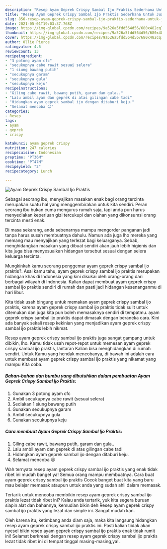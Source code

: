 ```yaml
---
description: "Resep Ayam Geprek Crispy Sambal Ijo Praktis Sederhana Untuk Jualan"
title: "Resep Ayam Geprek Crispy Sambal Ijo Praktis Sederhana Untuk Jualan"
slug: 856-resep-ayam-geprek-crispy-sambal-ijo-praktis-sederhana-untuk-jualan
date: 2021-05-01T19:03:37.768Z
image: https://img-global.cpcdn.com/recipes/9a526a5fdd564d56/680x482cq70/ayam-geprek-crispy-sambal-ijo-praktis-foto-resep-utama.jpg
thumbnail: https://img-global.cpcdn.com/recipes/9a526a5fdd564d56/680x482cq70/ayam-geprek-crispy-sambal-ijo-praktis-foto-resep-utama.jpg
cover: https://img-global.cpcdn.com/recipes/9a526a5fdd564d56/680x482cq70/ayam-geprek-crispy-sambal-ijo-praktis-foto-resep-utama.jpg
author: Ollie Pierce
ratingvalue: 4.6
reviewcount: 13
recipeingredient:
- "3 potong ayam cfc"
- "secukupnya cabe rawit sesuai selera"
- "1 siung bawang putih"
- "secukupnya garam"
- "secukupnya gula"
- "secukupnya keju"
recipeinstructions:
- "Giling cabe rawit, bawang putih, garam dan gula.."
- "Lalu ambil ayam dan geprek di atas gilingan cabe tadi"
- "Hidangkan ayam geprek sambal ijo dengan ditaburi keju."
- "Selamat mencoba 😉"
categories:
- Resep
tags:
- ayam
- geprek
- crispy

katakunci: ayam geprek crispy 
nutrition: 247 calories
recipecuisine: Indonesian
preptime: "PT36M"
cooktime: "PT47M"
recipeyield: "2"
recipecategory: Lunch

---
```



![Ayam Geprek Crispy Sambal Ijo Praktis](https://img-global.cpcdn.com/recipes/9a526a5fdd564d56/680x482cq70/ayam-geprek-crispy-sambal-ijo-praktis-foto-resep-utama.jpg)

Sebagai seorang ibu, menyajikan masakan enak bagi orang tercinta merupakan suatu hal yang menggembirakan untuk kita sendiri. Peran seorang ibu bukan cuma mengurus rumah saja, tapi anda pun harus menyediakan keperluan gizi tercukupi dan olahan yang dikonsumsi orang tercinta mesti enak.

Di masa  sekarang, anda sebenarnya mampu mengorder panganan jadi tanpa harus susah membuatnya dahulu. Namun ada juga lho mereka yang memang mau menyajikan yang terlezat bagi keluarganya. Sebab, menghidangkan masakan yang dibuat sendiri akan jauh lebih higienis dan kita juga bisa menyesuaikan hidangan tersebut sesuai dengan selera keluarga tercinta. 



Mungkinkah kamu seorang penggemar ayam geprek crispy sambal ijo praktis?. Asal kamu tahu, ayam geprek crispy sambal ijo praktis merupakan hidangan khas di Indonesia yang kini disukai oleh orang-orang dari berbagai wilayah di Indonesia. Kalian dapat membuat ayam geprek crispy sambal ijo praktis sendiri di rumah dan pasti jadi hidangan kesenanganmu di hari libur.

Kita tidak usah bingung untuk memakan ayam geprek crispy sambal ijo praktis, karena ayam geprek crispy sambal ijo praktis tidak sulit untuk ditemukan dan juga kita pun boleh memasaknya sendiri di tempatmu. ayam geprek crispy sambal ijo praktis dapat dimasak dengan beraneka cara. Kini ada banyak sekali resep kekinian yang menjadikan ayam geprek crispy sambal ijo praktis lebih nikmat.

Resep ayam geprek crispy sambal ijo praktis juga sangat gampang untuk dibikin, lho. Kamu tidak usah repot-repot untuk memesan ayam geprek crispy sambal ijo praktis, lantaran Kalian bisa menghidangkan di rumah sendiri. Untuk Kamu yang hendak mencobanya, di bawah ini adalah cara untuk membuat ayam geprek crispy sambal ijo praktis yang nikamat yang mampu Kita coba.

<!--inarticleads1-->

##### Bahan-bahan dan bumbu yang dibutuhkan dalam pembuatan Ayam Geprek Crispy Sambal Ijo Praktis:

1. Gunakan 3 potong ayam cfc
1. Ambil secukupnya cabe rawit (sesuai selera)
1. Sediakan 1 siung bawang putih
1. Gunakan secukupnya garam
1. Ambil secukupnya gula
1. Gunakan secukupnya keju




<!--inarticleads2-->

##### Cara membuat Ayam Geprek Crispy Sambal Ijo Praktis:

1. Giling cabe rawit, bawang putih, garam dan gula..
1. Lalu ambil ayam dan geprek di atas gilingan cabe tadi
1. Hidangkan ayam geprek sambal ijo dengan ditaburi keju.
1. Selamat mencoba 😉




Wah ternyata resep ayam geprek crispy sambal ijo praktis yang enak tidak ribet ini mudah banget ya! Semua orang mampu membuatnya. Cara buat ayam geprek crispy sambal ijo praktis Cocok banget buat kita yang baru mau belajar memasak ataupun untuk anda yang sudah ahli dalam memasak.

Tertarik untuk mencoba membikin resep ayam geprek crispy sambal ijo praktis lezat tidak ribet ini? Kalau anda tertarik, yuk kita segera buruan siapin alat dan bahannya, kemudian bikin deh Resep ayam geprek crispy sambal ijo praktis yang lezat dan simple ini. Sangat mudah kan. 

Oleh karena itu, ketimbang anda diam saja, maka kita langsung hidangkan resep ayam geprek crispy sambal ijo praktis ini. Pasti kalian tiidak akan nyesel bikin resep ayam geprek crispy sambal ijo praktis enak tidak rumit ini! Selamat berkreasi dengan resep ayam geprek crispy sambal ijo praktis lezat tidak ribet ini di tempat tinggal masing-masing,ya!.


